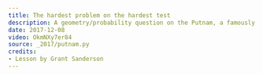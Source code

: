 ```yaml
---
title: The hardest problem on the hardest test
description: A geometry/probability question on the Putnam, a famously hard test, about a random tetrahedron in a sphere.  This offers an opportunity not just for a lesson about the problem, but about problem-solving tactics in general.
date: 2017-12-08
video: OkmNXy7er84
source: _2017/putnam.py
credits:
- Lesson by Grant Sanderson
---
```

